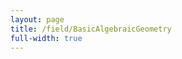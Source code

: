 ```yaml
---
layout: page
title: /field/BasicAlgebraicGeometry
full-width: true
---
```



<div style=text-align: center>
<object type=image/svg+xml data=/svgs/BasicAlgebraicGeometry.txt.svg> </object>
</div>
